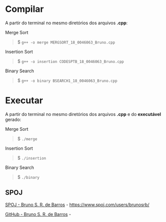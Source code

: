# Compilar

A partir do terminal no mesmo diretórios dos arquivos **.cpp**:

Merge Sort
>$ `g++ -o merge MERGSORT_18_0046063_Bruno.cpp`

Insertion Sort
>$ `g++ -o insertion CODESPTB_18_0046063_Bruno.cpp`

Binary Search
>$ `g++ -o binary BSEARCH1_18_0046063_Bruno.cpp`


# Executar

A partir do terminal no mesmo diretórios dos arquivos **.cpp** e do **executável** gerado:

Merge Sort
>$ `./merge`

Insertion Sort
>$ `./insertion`

Binary Search
>$ `./binary`

## SPOJ

[SPOJ - Bruno S. R. de Barros](https://www.spoj.com/users/brunosrb/) - https://www.spoj.com/users/brunosrb/

[GitHub - Bruno S. R. de Barros]() - 
